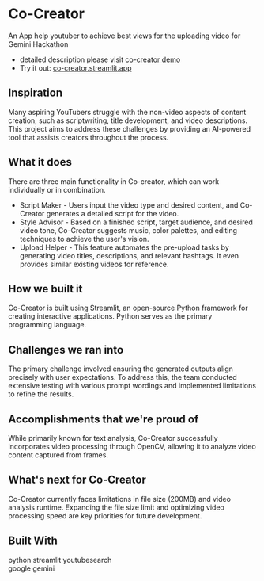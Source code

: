 # Co-Creator
An App help youtuber to achieve best views for the uploading video for Gemini Hackathon  
- detailed description please visit [co-creator demo](https://vimeo.com/942180782)
- Try it out: [co-creator.streamlit.app](https://co-creator.streamlit.app/)

## Inspiration
Many aspiring YouTubers struggle with the non-video aspects of content creation, such as scriptwriting, title development, and video descriptions. This project aims to address these challenges by providing an AI-powered tool that assists creators throughout the process.

## What it does
There are three main functionality in Co-creator, which can work individually or in combination.  
- Script Maker - Users input the video type and desired content, and Co-Creator generates a detailed script for the video.
- Style Advisor - Based on a finished script, target audience, and desired video tone, Co-Creator suggests music, color palettes, and editing techniques to achieve the user's vision.
- Upload Helper - This feature automates the pre-upload tasks by generating video titles, descriptions, and relevant hashtags. It even provides similar existing videos for reference.

## How we built it
Co-Creator is built using Streamlit, an open-source Python framework for creating interactive applications. Python serves as the primary programming language.

## Challenges we ran into
The primary challenge involved ensuring the generated outputs align precisely with user expectations. To address this, the team conducted extensive testing with various prompt wordings and implemented limitations to refine the results.

## Accomplishments that we're proud of
While primarily known for text analysis, Co-Creator successfully incorporates video processing through OpenCV, allowing it to analyze video content captured from frames.

## What's next for Co-Creator
Co-Creator currently faces limitations in file size (200MB) and video analysis runtime. Expanding the file size limit and optimizing video processing speed are key priorities for future development.

## Built With
python
streamlit
youtubesearch  
google gemini
